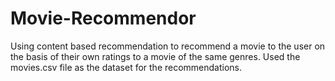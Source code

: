 # Movie-Recommendor
Using content based recommendation to recommend a movie to the user on the basis of their own ratings to a movie of the same genres.
Used the movies.csv file as the dataset for the recommendations.
